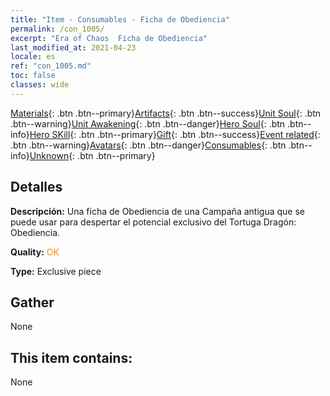 ```yaml
---
title: "Item - Consumables - Ficha de Obediencia"
permalink: /con_1005/
excerpt: "Era of Chaos  Ficha de Obediencia"
last_modified_at: 2021-04-23
locale: es
ref: "con_1005.md"
toc: false
classes: wide
---
```

 [Materials](/ItemsES/){: .btn .btn--primary}[Artifacts](/ItemsES/Artifacts/){: .btn .btn--success}[Unit Soul](/ItemsES/UnitSoul/){: .btn .btn--warning}[Unit Awakening](/ItemsES/UnitAwakening/){: .btn .btn--danger}[Hero Soul](/ItemsES/HeroSoul/){: .btn .btn--info}[Hero SKill](/ItemsES/HeroSkill/){: .btn .btn--primary}[Gift](/ItemsES/Gift/){: .btn .btn--success}[Event related](/ItemsES/Events/){: .btn .btn--warning}[Avatars](/ItemsES/Avatars/){: .btn .btn--danger}[Consumables](/ItemsES/Consumables/){: .btn .btn--info}[Unknown](/ItemsES/Unknown/){: .btn .btn--primary}

## Detalles
 **Descripción:** Una ficha de Obediencia de una Campaña antigua que se puede usar para despertar el potencial exclusivo del Tortuga Dragón: Obediencia.

 **Quality:** <span style="color: #FF8C00">OK</span>

 **Type:** Exclusive piece

## Gather

  None

## This item contains:

  None

